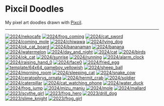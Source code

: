 Pixcil Doodles
==============

My pixel art doodles drawn with [Pixcil](https://github.com/sile/pixcil).

---

[![2024/nekocafe](https://sile.github.io/doodles/2024/nekocafe.png)](https://sile.github.io/doodles/2024/nekocafe.html)
[![2024/frog_coming](https://sile.github.io/doodles/2024/frog_coming.png)](https://sile.github.io/doodles/2024/frog_coming.html)
[![2024/cat_sword](https://sile.github.io/doodles/2024/cat_sword.png)](https://sile.github.io/doodles/2024/cat_sword.html)
[![2024/coming_mole](https://sile.github.io/doodles/2024/coming_mole.png)](https://sile.github.io/doodles/2024/coming_mole.html)
[![2024/chiwawa](https://sile.github.io/doodles/2024/chiwawa.png)](https://sile.github.io/doodles/2024/chiwawa.html)
[![2024/lying_dog](https://sile.github.io/doodles/2024/lying_dog.png)](https://sile.github.io/doodles/2024/lying_dog.html)
[![2024/ok_cat_board](https://sile.github.io/doodles/2024/ok_cat_board.png)](https://sile.github.io/doodles/2024/ok_cat_board.html)
[![2024/bananaman](https://sile.github.io/doodles/2024/bananaman.png)](https://sile.github.io/doodles/2024/bananaman.html)
[![2024/banana](https://sile.github.io/doodles/2024/banana.png)](https://sile.github.io/doodles/2024/banana.html)
[![2024/watermelon](https://sile.github.io/doodles/2024/watermelon.png)](https://sile.github.io/doodles/2024/watermelon.html)
[![2024/day_and_night](https://sile.github.io/doodles/2024/day_and_night.png)](https://sile.github.io/doodles/2024/day_and_night.html)
[![2024/cat](https://sile.github.io/doodles/2024/cat.png)](https://sile.github.io/doodles/2024/cat.html)
[![2024/birds](https://sile.github.io/doodles/2024/birds.png)](https://sile.github.io/doodles/2024/birds.html)
[![2024/ok_cat](https://sile.github.io/doodles/2024/ok_cat.png)](https://sile.github.io/doodles/2024/ok_cat.html)
[![2024/sunrise](https://sile.github.io/doodles/2024/sunrise.png)](https://sile.github.io/doodles/2024/sunrise.html)
[![2024/running](https://sile.github.io/doodles/2024/running.png)](https://sile.github.io/doodles/2024/running.html)
[![2024/alarm_clock](https://sile.github.io/doodles/2024/alarm_clock.png)](https://sile.github.io/doodles/2024/alarm_clock.html)
[![2024/raising_hand_0](https://sile.github.io/doodles/2024/raising_hand_0.png)](https://sile.github.io/doodles/2024/raising_hand_0.html)
[![2024/face0](https://sile.github.io/doodles/2024/face0.png)](https://sile.github.io/doodles/2024/face0.html)
[![2024/fried_egg](https://sile.github.io/doodles/2024/fried_egg.png)](https://sile.github.io/doodles/2024/fried_egg.html)
[![template/64x64_gameboy_yellowish](https://sile.github.io/doodles/template/64x64_gameboy_yellowish.png)](https://sile.github.io/doodles/template/64x64_gameboy_yellowish.html)
[![2024/sheep_ball](https://sile.github.io/doodles/2024/sheep_ball.png)](https://sile.github.io/doodles/2024/sheep_ball.html)
[![2024/morning_room](https://sile.github.io/doodles/2024/morning_room.png)](https://sile.github.io/doodles/2024/morning_room.html)
[![2024/sleeping_cat](https://sile.github.io/doodles/2024/sleeping_cat.png)](https://sile.github.io/doodles/2024/sleeping_cat.html)
[![2024/snake_cow](https://sile.github.io/doodles/2024/snake_cow.png)](https://sile.github.io/doodles/2024/snake_cow.html)
[![2024/ceratophrys_ornata](https://sile.github.io/doodles/2024/ceratophrys_ornata.png)](https://sile.github.io/doodles/2024/ceratophrys_ornata.html)
[![2024/hermit_crab](https://sile.github.io/doodles/2024/hermit_crab.png)](https://sile.github.io/doodles/2024/hermit_crab.html)
[![2024/soldier](https://sile.github.io/doodles/2024/soldier.png)](https://sile.github.io/doodles/2024/soldier.html)
[![2024/caterpillar](https://sile.github.io/doodles/2024/caterpillar.png)](https://sile.github.io/doodles/2024/caterpillar.html)
[![2024/cat_watching_phone](https://sile.github.io/doodles/2024/cat_watching_phone.png)](https://sile.github.io/doodles/2024/cat_watching_phone.html)
[![2024/water_duck](https://sile.github.io/doodles/2024/water_duck.png)](https://sile.github.io/doodles/2024/water_duck.html)
[![2024/frog_jump](https://sile.github.io/doodles/2024/frog_jump.png)](https://sile.github.io/doodles/2024/frog_jump.html)
[![2024/mizu_manju](https://sile.github.io/doodles/2024/mizu_manju.png)](https://sile.github.io/doodles/2024/mizu_manju.html)
[![2024/mole](https://sile.github.io/doodles/2024/mole.png)](https://sile.github.io/doodles/2024/mole.html)
[![2024/mallard](https://sile.github.io/doodles/2024/mallard.png)](https://sile.github.io/doodles/2024/mallard.html)
[![2023/scythe_girl](https://sile.github.io/doodles/2023/scythe_girl.png)](https://sile.github.io/doodles/2023/scythe_girl.html)
[![2023/frog_hero](https://sile.github.io/doodles/2023/frog_hero.png)](https://sile.github.io/doodles/2023/frog_hero.html)
[![2023/drill_dog](https://sile.github.io/doodles/2023/drill_dog.png)](https://sile.github.io/doodles/2023/drill_dog.html)
[![2023/slime_knight](https://sile.github.io/doodles/2023/slime_knight.png)](https://sile.github.io/doodles/2023/slime_knight.html)
[![2023/frog_girl](https://sile.github.io/doodles/2023/frog_girl.png)](https://sile.github.io/doodles/2023/frog_girl.html)

